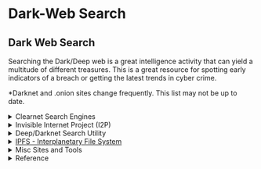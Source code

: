 # Dark-Web Search

## **Dark Web Search**

Searching the Dark/Deep web is a great intelligence activity that can yield a multitude of different treasures. This is a great resource for spotting early indicators of a breach or getting the latest trends in cyber crime.&#x20;

\*Darknet and .onion sites change frequently. This list may not be up to date.

<details>

<summary>Clearnet Search Engines</summary>

* [Ahmia](https://ahmia.fi/) -  Ahmia searches hidden services on the Tor network. To access these hidden services, you need the [Tor browser bundle](https://www.torproject.org/projects/torbrowser.html).
* [Dark Search](https://darksearch.io/) - A clearnet search engine for searching the Dark Web
* [https://onionlandsearchengine.com/](https://onionlandsearchengine.com/) - A search engine for the deep web. Official onion site can be found [here.](http://3bbad7fauom4d6sgppalyqddsqbf5u5p56b5k5uk2zxsy3d6ey2jobad.onion/)
* [https://www.dargle.net/search](https://www.dargle.net/search) - A data aggregation platform for dark web domains. Using this directory, we can generate a portfolio of domains and their statuses, gain insight into the content and nature of these services, as well as the connections between them.
* [https://torwhois.com](https://torwhois.com) - TorWhois Onion Search
* [TheDevilsEye](https://github.com/rlyonheart/thedevilseye) — Search links in #darknet (.onion domain zone) from command line without using a Tor network.
* [Onion Search Engine (+maps, mail and pastebin)](https://onionsearchengine.com/)
* [KILOS Darknet Search Engine](http://dnmugu4755642434.onion.pet/captcha)

</details>

<details>

<summary>Invisible Internet Project (I2P)</summary>

* [https://i2psearch.com/](https://i2psearch.com/) - A I2P search engine. I2P gateway is used for the search results to access I2P hidden services, known as "eepsites".
* [https://ahmia.fi/i2p/](https://ahmia.fi/i2p/) - Another great I2P search engine.
* [http://nekhbet.com/i2p\_links.shtml](http://nekhbet.com/i2p\_links.shtml) - A neatly organized directory of eepsites.

</details>

<details>

<summary>Deep/Darknet Search Utility</summary>

* [Onion Link](http://onionlink.online) - Constantly curated list of popular Dark Web links.
* [Tor2Web ](https://tor2web.org/)- Tor2web is a software project to allow [Tor hidden services](https://en.wikipedia.org/wiki/List\_of\_Tor\_hidden\_services) to be accessed from a standard [browser](https://en.wikipedia.org/wiki/Web\_browser) without being connected to the [Tor network](https://en.wikipedia.org/wiki/Tor\_\(anonymity\_network\))
* [Haystack](http://haystak5njsmn2hqkewecpaxetahtwhsbsa64jom2k22z5afxhnpxfid.onion/) - Search engine service to discover hidden services and gain access to onion sites or eepsites in the I2P network.
* [https://www.darkowl.com/darknetdataproducts](https://www.darkowl.com/darknetdataproducts) - A great tool for searching through different darknets including TOR, I2P, ZeroNet and paste sites. Requires a paid subscription.
* [https://iaca-darkweb-tools.com](https://iaca-darkweb-tools.com) - A collection of darkweb search tools. Allows you to query .onion search engines, marketplaces and social media sites.

</details>

<details>

<summary><a href="https://ipfs.io/">IPFS - Interplanetary File System</a></summary>

A peer-to-peer hypermedia protocol designed to preserve and grow humanity's knowledge by making the web upgradeable, resilient, and more open.

* [https://www.ipse.io/](https://www.ipse.io/) - An IPFS search engine.
* [https://ipfs-search.com/#/search](https://ipfs-search.com/#/search) - Another search engine for IPFS.
* [https://awesome.ipfs.io/datasets/](https://awesome.ipfs.io/datasets/) - A huge collection of all sorts of different data sets hosted via IPFS.

</details>

<details>

<summary>Misc Sites and Tools</summary>

* [Dark Web Exposure and Phishing Detection Test](https://www.immuniweb.com/darkweb/)
* [Onion Search ](https://github.com/megadose/OnionSearch)-  OnionSearch is a Python3 script that scrapes urls on different ".onion" search engines.
* [TorBot](https://github.com/DedSecInside/TorBot) -  Open source Intel tool for searching and crawling the Dark Web.
* [https://torwhois.com](https://torwhois.com) - Look up an .onion address and see basic information such as date last seen, open ports, running software and banners. You can also query specific onions from the command line: `whois -h torwhois.com facebookcorewwwi.onion`&#x20;
* &#x20;[https://osint.party/api/rss/fresh](https://osint.party/api/rss/fresh) - An amazing RSS feed of fresh and newly discovered .onion sites. Be careful, this feed remains uncensored, so you may encounter illegal content.
* [https://darktracer.com/](https://darktracer.com/) - Darkweb intelligence too. Has a free version for a limited number of queries.
* [https://socradar.io/labs/darkmirror/](https://socradar.io/labs/darkmirror/) - Darkweb forum monitoring service

</details>

<details>

<summary>Reference</summary>

* [https://www.osintcombine.com/post/dark-web-searching](https://www.osintcombine.com/post/dark-web-searching)
* [https://www.osintme.com/index.php/2019/11/24/darknet-diving-conducting-osint-on-onion-sites/](https://www.osintme.com/index.php/2019/11/24/darknet-diving-conducting-osint-on-onion-sites/)
* [https://www.osintme.com/index.php/2020/11/21/list-of-darknet-markets-for-investigators/](https://www.osintme.com/index.php/2020/11/21/list-of-darknet-markets-for-investigators/)
* [https://webhose.io/blog/dark-web/the-top-5-dark-web-search-engines/](https://webhose.io/blog/dark-web/the-top-5-dark-web-search-engines/)

</details>
